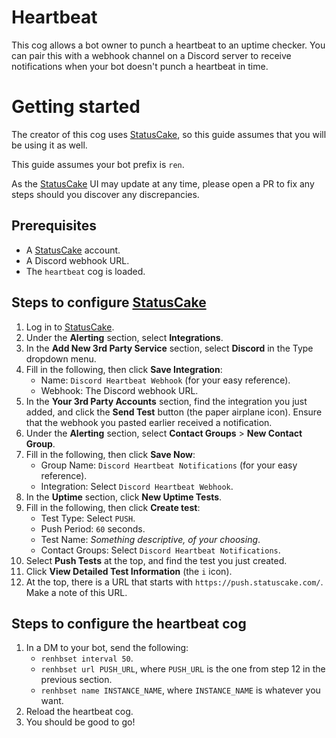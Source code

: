 # Heartbeat
This cog allows a bot owner to punch a heartbeat to an uptime checker. You can pair
this with a webhook channel on a Discord server to receive notifications when your
bot doesn't punch a heartbeat in time.

# Getting started
The creator of this cog uses [StatusCake], so this guide assumes that you will be
using it as well.

This guide assumes your bot prefix is `ren`.

As the [StatusCake] UI may update at any time, please open a PR to fix any steps
should you discover any discrepancies.

## Prerequisites
- A [StatusCake] account.
- A Discord webhook URL.
- The `heartbeat` cog is loaded.

## Steps to configure [StatusCake]
1. Log in to [StatusCake].
2. Under the **Alerting** section, select **Integrations**.
3. In the **Add New 3rd Party Service** section, select **Discord** in the Type
   dropdown menu.
4. Fill in the following, then click **Save Integration**:
    - Name: `Discord Heartbeat Webhook` (for your easy reference).
    - Webhook: The Discord webhook URL.
5. In the **Your 3rd Party Accounts** section, find the integration you just added,
   and click the **Send Test** button (the paper airplane icon). Ensure that the
   webhook you pasted earlier received a notification.
6. Under the **Alerting** section, select **Contact Groups** > **New Contact Group**.
7. Fill in the following, then click **Save Now**:
    - Group Name: `Discord Heartbeat Notifications` (for your easy reference).
    - Integration: Select `Discord Heartbeat Webhook`.
8. In the **Uptime** section, click **New Uptime Tests**.
9. Fill in the following, then click **Create test**:
    - Test Type: Select `PUSH`.
    - Push Period: `60` seconds.
    - Test Name: _Something descriptive, of your choosing_.
    - Contact Groups: Select `Discord Heartbeat Notifications`.
10. Select **Push Tests** at the top, and find the test you just created.
11. Click **View Detailed Test Information** (the `i` icon).
12. At the top, there is a URL that starts with `https://push.statuscake.com/`. Make
    a note of this URL.


## Steps to configure the heartbeat cog
1. In a DM to your bot, send the following:
    - `renhbset interval 50`.
    - `renhbset url PUSH_URL`, where `PUSH_URL` is the one from step 12 in the
      previous section.
    - `renhbset name INSTANCE_NAME`, where `INSTANCE_NAME` is whatever you want.
2. Reload the heartbeat cog.
3. You should be good to go!

[StatusCake]: https://statuscake.com/
